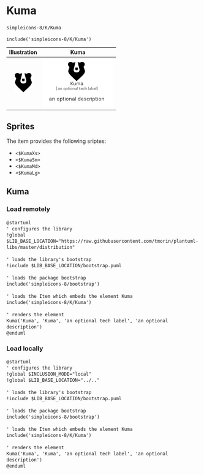 # Kuma


```text
simpleicons-8/K/Kuma
```

```text
include('simpleicons-8/K/Kuma')
```



| Illustration | Kuma |
| :---: | :---: |
| ![illustration for Illustration](../../simpleicons-8/K/Kuma.png) | ![illustration for Kuma](../../simpleicons-8/K/Kuma.Local.png) |



## Sprites
The item provides the following sriptes:

- `<$KumaXs>`
- `<$KumaSm>`
- `<$KumaMd>`
- `<$KumaLg>`





## Kuma

### Load remotely
```plantuml
@startuml
' configures the library
!global $LIB_BASE_LOCATION="https://raw.githubusercontent.com/tmorin/plantuml-libs/master/distribution"

' loads the library's bootstrap
!include $LIB_BASE_LOCATION/bootstrap.puml

' loads the package bootstrap
include('simpleicons-8/bootstrap')

' loads the Item which embeds the element Kuma
include('simpleicons-8/K/Kuma')

' renders the element
Kuma('Kuma', 'Kuma', 'an optional tech label', 'an optional description')
@enduml
```

### Load locally
```plantuml
@startuml
' configures the library
!global $INCLUSION_MODE="local"
!global $LIB_BASE_LOCATION="../.."

' loads the library's bootstrap
!include $LIB_BASE_LOCATION/bootstrap.puml

' loads the package bootstrap
include('simpleicons-8/bootstrap')

' loads the Item which embeds the element Kuma
include('simpleicons-8/K/Kuma')

' renders the element
Kuma('Kuma', 'Kuma', 'an optional tech label', 'an optional description')
@enduml
```

